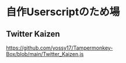 # 自作Userscriptのため場

## Twitter Kaizen

https://github.com/yossy17/Tampermonkey-Box/blob/main/Twitter_Kaizen.js
